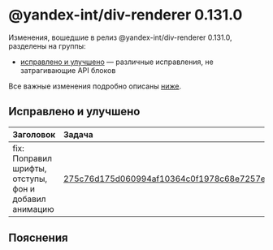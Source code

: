 # @yandex-int/div-renderer 0.131.0

<!-- ЧЕЛОВЕЧЕСКОЕ ВСТУПЛЕНИЕ -->

Изменения, вошедшие в релиз @yandex-int/div-renderer 0.131.0, разделены на группы:

* [исправлено и улучшено](#Исправлено-и-улучшено) — различные исправления, не затрагивающие API блоков

Все важные изменения подробно описаны [ниже](#Пояснения).

## Исправлено и улучшено

| Заголовок                                             | Задача                                     | PR  |
| :---------------------------------------------------- | :----------------------------------------- | :-- |
| fix: Поправил шрифты, отступы, фон и добавил анимацию | [275c76d175d060994af10364c0f1978c68e7257e] | N/A |

## Пояснения

[275c76d175d060994af10364c0f1978c68e7257e]: https://a.yandex-team.ru/arc_vcs/commit/275c76d175d060994af10364c0f1978c68e7257e
